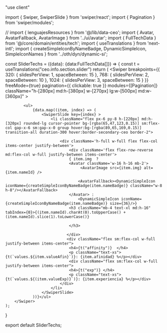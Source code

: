"use client"

import { Swiper, SwiperSlide } from 'swiper/react';
import { Pagination } from 'swiper/modules';

// import { lenguajesResources } from '@/lib/data-ceo';
import { Avatar, AvatarFallback, AvatarImage } from '../ui/avatar';
import { FullTechData } from '@/core/domain/entities/tech';
import { useTranslations } from 'next-intl';
import { createSimpleIconByNameBadge, DynamicSimpleIcon, SimpleIconNames } from '../oth/dyn/dynamic-si';

const SliderTechs = ({data}: {data:FullTechData[]}) => {
    const t = useTranslations("ceo.info.section.slider")
    return (
        <Swiper
            breakpoints={{
                320: {
                    slidesPerView: 1,
                    spaceBetween: 15
                },
                768: {
                    slidesPerView: 2,
                    spaceBetween: 10
                },
                1024: {
                    slidesPerView: 3,
                    spaceBetween: 15
                }
            }}
            freeMode={true}
            pagination={{
                clickable: true
            }}
            modules={[Pagination]}
            className="h-[280px] md:h-[380px] w-[270px] lg:w-[500px] md:w-[360px]"
        >

            <ul>
                {data.map((item, index) => (
                    <SwiperSlide key={index} >
                        <li className="flex px-6 py-8 h-[220px] md:h-[320px] rounded-lg cursor-pointer bg-[rgba(65,47,123,0.15)] sm:flex-col gap-x-6 sm:gap-x-0 group hover:bg-[rgba(89,65,169,0.15)] transition-all duration-300 hover:border-secondary-ceo border-2">
                            
                            <div className='h-full w-full flex flex-col items-center justify-between'>
                                <div className='flex flex-row-reverse md:flex-col w-full justify-between items-center'>
                                { item.img  ?
                                <Avatar className='w-16 h-16 mb-2'>
                                     <AvatarImage src={item.img} alt={item.nameId} />
                                    
                                    <AvatarFallback><DynamicSimpleIcon iconName={createSimpleIconByNameBadge(item.nameBadge)} className="w-8 h-8"/></AvatarFallback>
                                </Avatar> :
                                    <DynamicSimpleIcon iconName={createSimpleIconByNameBadge(item.nameBadge)} size={36}/>}
                                <h3 className="mb-4 text-xl md:h-16" tabIndex={0}>{(item.nameId).charAt(0).toUpperCase() + (item.nameId).slice(1).toLowerCase()}
                                    
                                </h3>
                                
                               </div>
                               <div className="flex sm:flex-col w-full justify-between items-center">
                                <h4>{t("affinity")}  </h4>
                                <p className="text-xs">{t(`values.${item.valueAfin}`)}: {item.afinidad} %</p></div>
                                <div className="flex sm:flex-col w-full justify-between items-center">
                                <h4>{t("exp")} </h4>
                                <p className="text-xs">{t(`values.${(item.valueExp)}`)}: {item.experiencia} %</p></div>
                            </div>
                        </li>
                    </SwiperSlide>
                ))}</ul>
        </Swiper>
    );
}

export default SliderTechs;